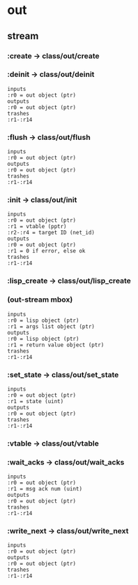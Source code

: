 # out

## stream

### :create -> class/out/create

### :deinit -> class/out/deinit

```code
inputs
:r0 = out object (ptr)
outputs
:r0 = out object (ptr)
trashes
:r1-:r14
```

### :flush -> class/out/flush

```code
inputs
:r0 = out object (ptr)
outputs
:r0 = out object (ptr)
trashes
:r1-:r14
```

### :init -> class/out/init

```code
inputs
:r0 = out object (ptr)
:r1 = vtable (pptr)
:r2-:r4 = target ID (net_id)
outputs
:r0 = out object (ptr)
:r1 = 0 if error, else ok
trashes
:r1-:r14
```

### :lisp_create -> class/out/lisp_create

### (out-stream mbox)

```code
inputs
:r0 = lisp object (ptr)
:r1 = args list object (ptr)
outputs
:r0 = lisp object (ptr)
:r1 = return value object (ptr)
trashes
:r1-:r14
```

### :set_state -> class/out/set_state

```code
inputs
:r0 = out object (ptr)
:r1 = state (uint)
outputs
:r0 = out object (ptr)
trashes
:r1-:r14
```

### :vtable -> class/out/vtable

### :wait_acks -> class/out/wait_acks

```code
inputs
:r0 = out object (ptr)
:r1 = msg ack num (uint)
outputs
:r0 = out object (ptr)
trashes
:r1-:r14
```

### :write_next -> class/out/write_next

```code
inputs
:r0 = out object (ptr)
outputs
:r0 = out object (ptr)
trashes
:r1-:r14
```

